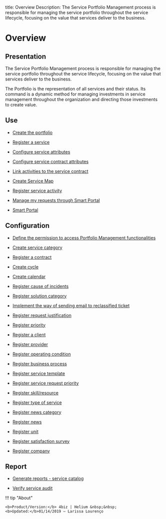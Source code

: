 title: Overview 
Description: The Service Portfolio Management process is responsible for managing the service portfolio throughout the service lifecycle, focusing on the value that services deliver to the business.
# Overview

Presentation
----------------

The Service Portfolio Management process is responsible for managing the service
portfolio throughout the service lifecycle, focusing on the value that services
deliver to the business.

The Portfolio is the representation of all services and their status. Its
command is a dynamic method for managing investments in service management
throughout the organization and directing those investments to create value.

Use
-------

- [Create the portfolio](/en-us/4biz-helium/processes/portfolio-and-catalog/use/create-the-portfolio.html)

- [Register a service](/en-us/4biz-helium/processes/portfolio-and-catalog/use/register-a-service.html)

- [Configure service attributes](/en-us/4biz-helium/processes/portfolio-and-catalog/use/configure-services-attributes.html)

- [Configure service contract attributes](/en-us/4biz-helium/processes/portfolio-and-catalog/use/service-contract-attributes.html)

- [Link activities to the service contract](/en-us/4biz-helium/processes/portfolio-and-catalog/use/link-activity-to-service-contract.html)

- [Create Service Map](/en-us/4biz-helium/processes/portfolio-and-catalog/use/create-service-map.html)

- [Register service activity](/en-us/4biz-helium/processes/portfolio-and-catalog/use/register-service-activity.html)

- [Manage my requests through Smart Portal](/en-us/4biz-helium/processes/portfolio-and-catalog/use/request-through-Smart-Portal.html)

- [Smart Portal](/en-us/4biz-helium/processes/portfolio-and-catalog/use/smart-portal.html)

Configuration
-----------------

- [Define the permission to access Portfolio Management functionalities](/en-us/4biz-helium/processes/portfolio-and-catalog/configuration/access-portfolio-management.html)

- [Create service category](/en-us/4biz-helium/processes/portfolio-and-catalog/configuration/create-service-category.html)

- [Register a contract](/en-us/4biz-helium/processes/portfolio-and-catalog/configuration/register-contract.html)

- [Create cycle](/en-us/4biz-helium/platform-administration/time/create-cycle.html)

- [Create calendar](/en-us/4biz-helium/platform-administration/time/create-calendar.html)

- [Register cause of incidents](/en-us/4biz-helium/processes/portfolio-and-catalog/configuration/register-cause-incidents.html)

- [Register solution category](/en-us/4biz-helium/processes/portfolio-and-catalog/configuration/register-solution-category.html)

- [Implement the way of sending email to reclassified ticket](/en-us/4biz-helium/processes/portfolio-and-catalog/configuration/send-email-reclassified-ticket.html)

- [Register request justification](/en-us/4biz-helium/processes/portfolio-and-catalog/configuration/register-request-justification.html)

- [Register priority](/en-us/4biz-helium/processes/portfolio-and-catalog/configuration/register-priority.html)

- [Register a client](/en-us/4biz-helium/processes/portfolio-and-catalog/configuration/register-client.html)

- [Register provider](/en-us/4biz-helium/processes/portfolio-and-catalog/configuration/register-provider.html)

- [Register operating condition](/en-us/4biz-helium/processes/portfolio-and-catalog/configuration/register-operating-condition.html)

- [Register business process](/en-us/4biz-helium/processes/portfolio-and-catalog/configuration/register-business-process.html)

- [Register service template](/en-us/4biz-helium/processes/portfolio-and-catalog/configuration/register-service-template.html)

- [Register service request priority](/en-us/4biz-helium/processes/portfolio-and-catalog/configuration/register-service-request-priority.html)

- [Register skill/resource](/en-us/4biz-helium/processes/portfolio-and-catalog/configuration/register-skill-resource.html)

- [Register type of service](/en-us/4biz-helium/processes/portfolio-and-catalog/configuration/register-type-of-service.html)

- [Register news category](/en-us/4biz-helium/processes/portfolio-and-catalog/configuration/register-news-category.html)

- [Register news](/en-us/4biz-helium/processes/portfolio-and-catalog/configuration/register-news.html)

- [Register unit](/en-us/4biz-helium/platform-administration/region-and-language/register-unit.html)

- [Register satisfaction survey](/en-us/4biz-helium/processes/portfolio-and-catalog/configuration/register-satisfaction-survey.html)

- [Register company](/en-us/4biz-helium/processes/portfolio-and-catalog/configuration/register-company.html)

Report
----------

- [Generate reports - service catalog](/en-us/4biz-helium/processes/portfolio-and-catalog/use/reports-service-catalog.html)

- [Verify service audit](/en-us/4biz-helium/processes/portfolio-and-catalog/use/service-audit.html)

!!! tip "About"

    <b>Product/Version:</b> 4biz | Helium &nbsp;&nbsp;
    <b>Updated:</b>01/14/2019 – Larissa Lourenço
